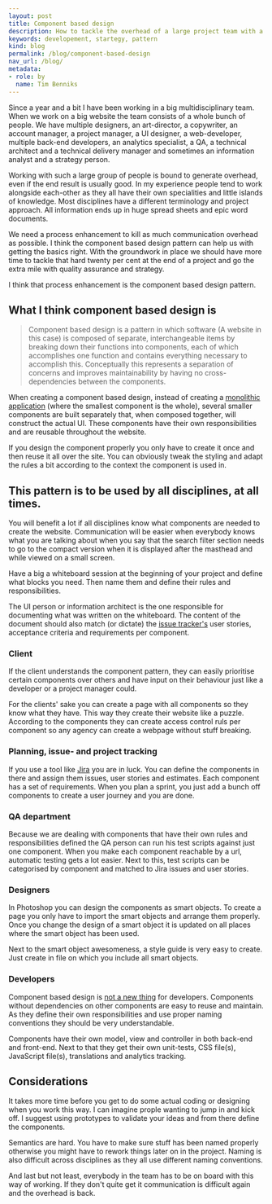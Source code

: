 ```yaml
---
layout: post
title: Component based design
description: How to tackle the overhead of a large project team with a pattern called component based design.
keywords: developement, startegy, pattern
kind: blog
permalink: /blog/component-based-design
nav_url: /blog/
metadata: 
- role: by
  name: Tim Benniks
---
```


Since a year and a bit I have been working in a big multidisciplinary team. When we work on a big website the team consists of a whole bunch of people. We have multiple designers, an art-director, a copywriter, 
an account manager, a project manager, a UI designer, a web-developer, multiple back-end developers, an analytics specialist, a QA, a technical architect and a technical delivery manager and sometimes an information analyst and a strategy person. 

Working with such a large group of people is bound to generate overhead, even if the end result is usually good. In my experience people tend to work alongside each-other as they all have their own specialities and little islands of knowledge. Most disciplines have a different terminology and project approach. All information ends up in huge spread sheets and epic word documents. 

We need a process enhancement to kill as much communication overhead as possible.
I think the component based design pattern can help us with getting the basics right.
With the groundwork in place we should have more time to tackle that hard twenty per cent at the end of a project and go the extra mile with quality assurance and strategy.

I think that process enhancement is the component based design pattern.

## What I think component based design is

>Component based design is a pattern in which software (A website in this case) is composed of separate, interchangeable items by breaking down their functions into components, each of which accomplishes one function and contains everything necessary to accomplish this. Conceptually this represents a separation of concerns and improves maintainability by having no cross-dependencies between the components.

When creating a component based design, instead of creating a [monolithic application](http://en.wikipedia.org/wiki/Monolithic_application "Monolithic application") (where the smallest component is the whole), several smaller components are built separately that, when composed together, will construct the actual UI. These components have their own responsibilities and are reusable throughout the website.

If you design the component properly you only have to create it once and then reuse it all over the site. You can obviously tweak the styling and adapt the rules a bit according to the context the component is used in.

## This pattern is to be used by all disciplines, at all times. 
You will benefit a lot if all disciplines know what components are needed to create the website. Communication will be easier when everybody knows what you are talking about when you say that the search filter section needs to go to the compact version when it is displayed after the masthead and while viewed on a small screen.

Have a big a whiteboard session at the beginning of your project and define what blocks you need. Then name them and define their rules and responsibilities.

The UI person or information architect is the one responsible for documenting what was written on the whiteboard. The content of the document should also match (or dictate) the [issue tracker's](#benefits_for_planning_and_issue_and_project_tracking) user stories, acceptance criteria and requirements per component.

### Client
If the client understands the component pattern, they can easily prioritise certain components over others and have input on their behaviour just like a developer or a project manager could.

For the clients' sake you can create a page with all components so they know what they have. This way they create their website like a puzzle. According to the components they can create access control ruls per component so any agency can create a webpage without stuff breaking.

### Planning, issue- and project tracking 
If you use a tool like [Jira](http://www.atlassian.com/jira "Jira issue and project tracking") you are in luck. You can define the components in there and assign them issues, user stories and estimates. Each component has a set of requirements. When you plan a sprint, you just add a bunch off components to create a user journey and you are done.

### QA department
Because we are dealing with components that have their own rules and responsibilities defined the QA person can run his test scripts against just one component. When you make each component reachable by a url, automatic testing gets a lot easier. Next to this, test scripts can be categorised by component and matched to Jira issues and user stories.

### Designers
In Photoshop you can design the components as smart objects. To create a page you only have to import the smart objects and arrange them properly. Once you change the design of a smart object it is updated on all places where the smart object has been used.

Next to the smart object awesomeness, a style guide is very easy to create. Just create in file on which you include all smart objects.

### Developers
Component based design is [not a new thing](http://en.wikipedia.org/wiki/Component-based_software_engineering) for developers. Components without dependencies on other components are easy to reuse and maintain. As they define their own responsibilities and use proper naming conventions they should be very understandable.

Components have their own model, view and controller in both back-end and front-end. Next to that they get their own unit-tests, CSS file(s), JavaScript file(s), translations and analytics tracking.

## Considerations
It takes more time before you get to do some actual coding or designing when you work this way. I can imagine prople wanting to jump in and kick off. I suggest using prototypes to validate your ideas and from there define the components.

Semantics are hard. You have to make sure stuff has been named properly otherwise you might have to rework things later on in the project. Naming is also difficult across disciplines as they all use different naming conventions.

And last but not least, everybody in the team has to be on board with this way of working. If they don't quite get it communication is difficult again and the overhead is back. 